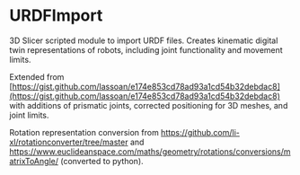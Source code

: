 # URDFImport
3D Slicer scripted module to import URDF files. Creates kinematic digital twin representations of robots, including joint functionality and movement limits.

Extended from [https://gist.github.com/lassoan/e174e853cd78ad93a1cd54b32debdac8](https://gist.github.com/lassoan/e174e853cd78ad93a1cd54b32debdac8) with additions of prismatic joints, corrected positioning for 3D meshes, and joint limits.

Rotation representation conversion from https://github.com/li-xl/rotationconverter/tree/master and https://www.euclideanspace.com/maths/geometry/rotations/conversions/matrixToAngle/ (converted to python).
